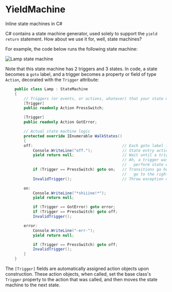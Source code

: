 YieldMachine
============
Inline state machines in C#


C# contains a state machine generator, used solely to support the `yield return` statement. How about we use it for, well, state machines?

For example, the code below runs the following state machine:

![Lamp state machine](http://e.teeselink.nl/gvrender/?dotfile=https://raw.github.com/eteeselink/YieldMachine/master/LampExample/lampExample.gv)

Note that this state machine has 2 triggers and 3 states. In code, a state becomes a `goto` label, and a trigger becomes a property or field of type `Action`, decorated with the `Trigger` attribute:

```C#
    public class Lamp : StateMachine
    {
        // Triggers (or events, or actions, whatever) that your state machine understands.
        [Trigger]
        public readonly Action PressSwitch;

        [Trigger]
        public readonly Action GotError;

        // Actual state machine logic
        protected override IEnumerable WalkStates()
        {
        off:                                       // Each goto label is a state
            Console.WriteLine("off.");             // State entry actions
            yield return null;                     // Wait until a trigger is called
                                                   // Ah, a trigger was called! 
                                                   //   perform state exit actions (none, in this case)
            if (Trigger == PressSwitch) goto on;   // Transitions go here: depending on the trigger that was called,
                                                   //   go to the right state
            InvalidTrigger();                      // Throw exception on invalid trigger

        on:
            Console.WriteLine("*shiiine!*");
            yield return null;

            if (Trigger == GotError) goto error;
            if (Trigger == PressSwitch) goto off;
            InvalidTrigger();

        error:
            Console.WriteLine("-err-");
            yield return null;

            if (Trigger == PressSwitch) goto off;
            InvalidTrigger();
        }
    }
```

The `[Trigger]` fields are automatically assigned action objects upon construction. These action objects, when called, set the base class's `Trigger` property to the action that was called, and then moves the state machine to the next state.